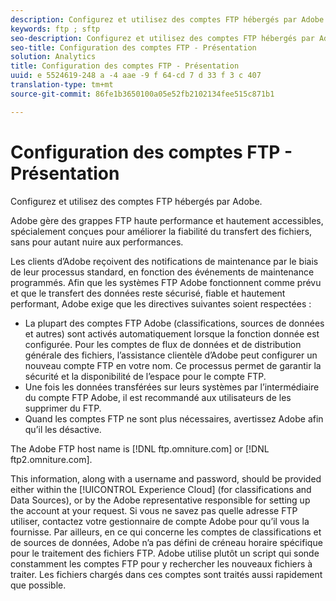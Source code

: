 ```yaml
---
description: Configurez et utilisez des comptes FTP hébergés par Adobe.
keywords: ftp ; sftp
seo-description: Configurez et utilisez des comptes FTP hébergés par Adobe.
seo-title: Configuration des comptes FTP - Présentation
solution: Analytics
title: Configuration des comptes FTP - Présentation
uuid: e 5524619-248 a -4 aae -9 f 64-cd 7 d 33 f 3 c 407
translation-type: tm+mt
source-git-commit: 86fe1b3650100a05e52fb2102134fee515c871b1

---
```



# Configuration des comptes FTP - Présentation

Configurez et utilisez des comptes FTP hébergés par Adobe.

Adobe gère des grappes FTP haute performance et hautement accessibles, spécialement conçues pour améliorer la fiabilité du transfert des fichiers, sans pour autant nuire aux performances.

Les clients d’Adobe reçoivent des notifications de maintenance par le biais de leur processus standard, en fonction des événements de maintenance programmés. Afin que les systèmes FTP Adobe fonctionnent comme prévu et que le transfert des données reste sécurisé, fiable et hautement performant, Adobe exige que les directives suivantes soient respectées :

* La plupart des comptes FTP Adobe (classifications, sources de données et autres) sont activés automatiquement lorsque la fonction donnée est configurée. Pour les comptes de flux de données et de distribution générale des fichiers, l’assistance clientèle d’Adobe peut configurer un nouveau compte FTP en votre nom. Ce processus permet de garantir la sécurité et la disponibilité de l’espace pour le compte FTP.
* Une fois les données transférées sur leurs systèmes par l’intermédiaire du compte FTP Adobe, il est recommandé aux utilisateurs de les supprimer du FTP.
* Quand les comptes FTP ne sont plus nécessaires, avertissez Adobe afin qu’il les désactive.

The Adobe FTP host name is [!DNL ftp.omniture.com] or [!DNL ftp2.omniture.com].

This information, along with a username and password, should be provided either within the [!UICONTROL Experience Cloud] (for classifications and Data Sources), or by the Adobe representative responsible for setting up the account at your request. Si vous ne savez pas quelle adresse FTP utiliser, contactez votre gestionnaire de compte Adobe pour qu’il vous la fournisse. Par ailleurs, en ce qui concerne les comptes de classifications et de sources de données, Adobe n’a pas défini de créneau horaire spécifique pour le traitement des fichiers FTP. Adobe utilise plutôt un script qui sonde constamment les comptes FTP pour y rechercher les nouveaux fichiers à traiter. Les fichiers chargés dans ces comptes sont traités aussi rapidement que possible.

